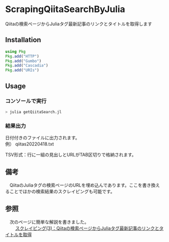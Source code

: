 # ScrapingQiitaSearchByJulia
Qiitaの検索ページからJuliaタグ最新記事のリンクとタイトルを取得します

## Installation
```julia
using Pkg
Pkg.add("HTTP")
Pkg.add("Gumbo")
Pkg.add("Cascadia")
Pkg.add("URIs")
```

## Usage
### コンソールで実行
```julia
> julia getQiitaSearch.jl
```

### 結果出力
日付付きのファイルに出力されます。  
例） qiitas20220418.txt

TSV形式：行に一組の見出しとURLがTAB区切りで格納されます。

## 備考
　QiitaのJuliaタグの検索ページのURLを埋め込んであります。ここを書き換えることでほかの検索結果のスクレイピングも可能です。  

## 参照
　次のページに簡単な解説を書きました。  
　　  [スクレイピング(3)：Qiitaの検索ページからJuliaタグ最新記事のリンクとタイトルを取得](https://leadinge.co.jp/julialang/2022/04/18/scraping_qiita2/)
